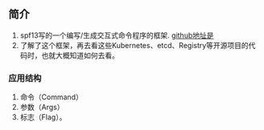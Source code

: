 ## 简介
1. spf13写的一个编写/生成交互式命令程序的框架. [github地址是](https://github.com/spf13/cobra)
2. 了解了这个框架，再去看这些Kubernetes、etcd、Registry等开源项目的代码时，也就大概知道如何去看。

### 应用结构
1. 命令（Command）
2. 参数（Args）
3. 标志（Flag）。